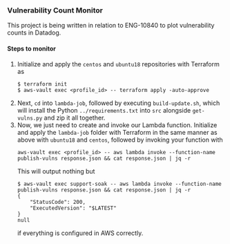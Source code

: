 ### Vulnerability Count Monitor

This project is being written in relation to ENG-10840 to plot vulnerability counts in Datadog.

#### Steps to monitor

1. Initialize and apply the `centos` and `ubuntu18` repositories with Terraform as
    ```shell script
    $ terraform init
    $ aws-vault exec <profile_id> -- terraform apply -auto-approve
    ```
2. Next, `cd` into `lambda-job`, followed by executing `build-update.sh`, which will install the Python `../requirements.txt` into `src` alongside `get-vulns.py` and zip it all together.
3. Now, we just need to create and invoke our Lambda function. Initialize and apply the `lambda-job` folder with Terraform in the same manner as above with `ubuntu18` and `centos`, followed by invoking your function  with
    ```shell script
    aws-vault exec <profile_id> -- aws lambda invoke --function-name publish-vulns response.json && cat response.json | jq -r
    ```
   This will output nothing but
    ```shell script
    $ aws-vault exec support-soak -- aws lambda invoke --function-name publish-vulns response.json && cat response.json | jq -r
    {
        "StatusCode": 200,
        "ExecutedVersion": "$LATEST"
    }
    null
    ```
   if everything is configured in AWS correctly.